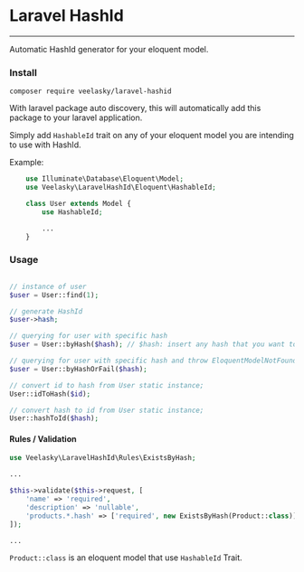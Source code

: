 # Laravel HashId
---

Automatic HashId generator for your eloquent model.


### Install

```
composer require veelasky/laravel-hashid
```

With laravel package auto discovery, this will automatically add this package to your laravel application.

Simply add `HashableId` trait on any of your eloquent model you are intending to use with HashId.

Example:
```php
    use Illuminate\Database\Eloquent\Model;
    use Veelasky\LaravelHashId\Eloquent\HashableId;

    class User extends Model {
        use HashableId;

        ...
    }
```

### Usage

```php

// instance of user
$user = User::find(1);

// generate HashId
$user->hash;

// querying for user with specific hash
$user = User::byHash($hash); // $hash: insert any hash that you want to check.

// querying for user with specific hash and throw EloquentModelNotFound exception
$user = User::byHashOrFail($hash);

// convert id to hash from User static instance;
User::idToHash($id);

// convert hash to id from User static instance;
User::hashToId($hash);
```

#### Rules / Validation
```php
use Veelasky\LaravelHashId\Rules\ExistsByHash;

...

$this->validate($this->request, [
    'name' => 'required',
    'description' => 'nullable',
    'products.*.hash' => ['required', new ExistsByHash(Product::class)],
]);

...
```
`Product::class` is an eloquent model that use `HashableId` Trait.  
